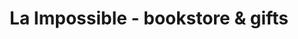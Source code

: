 ---
title: "La Impossible - bookstore & gifts"
url: /barcelona/la-impossible-bookstore-y-gifts/
shop: libros
---